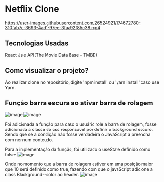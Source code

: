 
# Netflix Clone

https://user-images.githubusercontent.com/26524921/174672780-310fab7d-3693-4ad1-97ee-3faa92f85c38.mp4


## Tecnologias Usadas
React Js e API(The Movie Data Base - TMBD)

## Como visualizar o projeto?
Ao realizar clone no repositório, digite 'npm install' ou 'yarn install' caso use Yarn.


## Função barra escura ao ativar barra de rolagem

![image](https://user-images.githubusercontent.com/26524921/174916562-5bb94c31-1136-48e7-9e6c-82c4c8868cef.png)
![image](https://user-images.githubusercontent.com/26524921/174916438-60612daf-9614-4080-a278-ddde5529bd66.png)


Foi adicionada a função para caso o usuário role a barra de rolagem, fosse adicionada a classe do css responsavel por definir o background escuro. Sendo que se a condição não fosse verdadeira o JavaScript a preencha com nenhum conteudo.

Para a implementação da função, foi utilizado o useState definido como false:
![image](https://user-images.githubusercontent.com/26524921/174910250-b003e0df-16e8-493e-8602-99ffdf68a90b.png)

Onde no momento que a barra de rolagem estiver em uma posição maior que 10 será definido como true, fazendo com que o javaScript adicione a class Blackground--color ao header.
![image](https://user-images.githubusercontent.com/26524921/174910656-424ce355-d564-4838-a28e-cceaa5947bc9.png)





